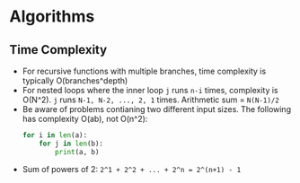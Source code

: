 # Algorithms

## Time Complexity

- For recursive functions with multiple branches, time complexity is typically
    O(branches^depth)
- For nested loops where the inner loop `j` runs `n-i` times, complexity is
    O(N^2). `j` runs `N-1, N-2, ..., 2, 1` times. Arithmetic sum = 
    `N(N-1)/2`
- Be aware of problems contianing two different input sizes. The following has
    complexity O(ab), not O(n^2):
    ```python
    for i in len(a):
        for j in len(b):
            print(a, b)
    ```
- Sum of powers of 2: `2^1 + 2^2 + ... + 2^n = 2^(n+1) - 1`

